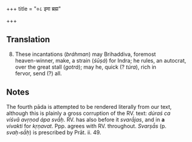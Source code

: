 +++
title = "०८ इमा ब्रह्म"

+++
## Translation
8. These incantations (*bráhman*) may Brihaddiva, foremost  
heaven-winner, make, a strain (*śūṣá*) for Indra; he rules, an autocrat,  
over the great stall (*gotrá*); may he, quick (? *túra*), rich in  
fervor, send (?) all.

## Notes
The fourth pāda is attempted to be rendered literally from our text,  
although this is plainly a gross corruption of the RV. text: *dúraś ca  
víśvā avṛṇod ápa svā́ḥ*. RV. has also before it *svarā́jas*, and in **a**  
*vivakti* for *kṛṇavat*. Ppp. agrees with RV. throughout. *Svarṣā́s* (p.  
*svaḥ॰sā́ḥ*) is prescribed by Prāt. ii. 49.
